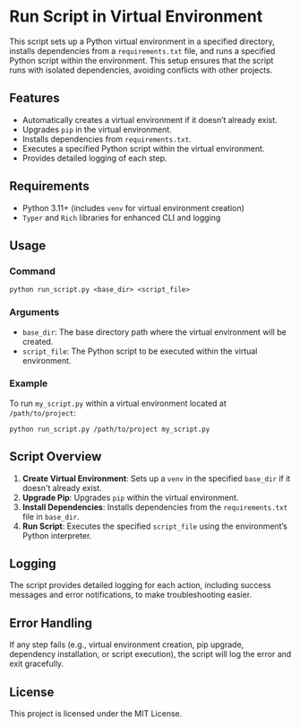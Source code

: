 # Run Script in Virtual Environment

This script sets up a Python virtual environment in a specified directory, installs dependencies from a `requirements.txt` file, and runs a specified Python script within the environment. This setup ensures that the script runs with isolated dependencies, avoiding conflicts with other projects.

## Features

- Automatically creates a virtual environment if it doesn’t already exist.
- Upgrades `pip` in the virtual environment.
- Installs dependencies from `requirements.txt`.
- Executes a specified Python script within the virtual environment.
- Provides detailed logging of each step.

## Requirements

- Python 3.11+ (includes `venv` for virtual environment creation)
- `Typer` and `Rich` libraries for enhanced CLI and logging

## Usage

### Command

~~~
python run_script.py <base_dir> <script_file>
~~~

### Arguments

- `base_dir`: The base directory path where the virtual environment will be created.
- `script_file`: The Python script to be executed within the virtual environment.

### Example

To run `my_script.py` within a virtual environment located at `/path/to/project`:

~~~
python run_script.py /path/to/project my_script.py
~~~

## Script Overview

1. **Create Virtual Environment**: Sets up a `venv` in the specified `base_dir` if it doesn't already exist.
2. **Upgrade Pip**: Upgrades `pip` within the virtual environment.
3. **Install Dependencies**: Installs dependencies from the `requirements.txt` file in `base_dir`.
4. **Run Script**: Executes the specified `script_file` using the environment’s Python interpreter.

## Logging

The script provides detailed logging for each action, including success messages and error notifications, to make troubleshooting easier.

## Error Handling

If any step fails (e.g., virtual environment creation, pip upgrade, dependency installation, or script execution), the script will log the error and exit gracefully.

## License

This project is licensed under the MIT License.
